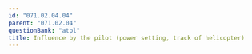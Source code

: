 ```yaml
---
id: "071.02.04.04"
parent: "071.02.04"
questionBank: "atpl"
title: Influence by the pilot (power setting, track of helicopter)
---
```


